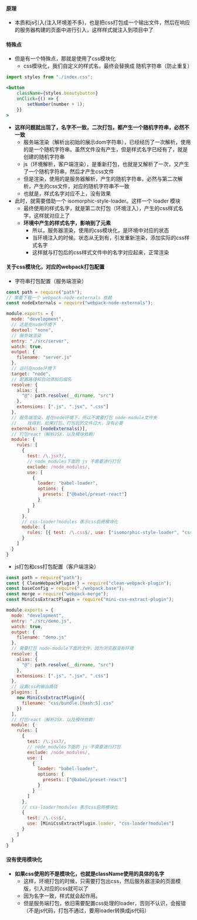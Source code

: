 
#### 原理
- 本质和js引入(注入环境差不多)，也是把css打包成一个输出文件，然后在响应的服务器构建的页面中进行引入，这样样式就注入到项目中了


#### 特殊点
- 但是有一个特殊点，那就是使用了css模块化
  - css模块化，我们自定义的样式名，最终会替换成 随机字符串（防止重复）
```jsx
import styles from "./index.css";

<button
    className={styles.beautybutton}
    onClick={() => {
        setNumber(number + 1);
    }}
>
```
- **这样问题就出现了，名字不一致，二次打包，都产生一个随机字符串，必然不一致**
  - 服务端渲染（解析出初始的展示dom字符串），已经经历了一次解析，使用的是一个随机字符串。虽然文件没有产生，但是样式名字已经有了，就是创建的随机字符串
  - js（环境解析，客户端渲染），是重新打包，也就是又解析了一次，又产生了一个随机字符串，然后才产生css文件
  - 但是渲染，使用的是服务器解析，产生的随机字符串，必然与第二次解析，产生的css文件，对应的随机字符串不一致
  - 也就是，样式名字对应不上，没有效果
- 此时，就需要借助一个 isomorphic-style-loader。这样一个 loader 模块
  - 最终使用的样式名字，就是第二次打包（环境注入），产生的css样式名字，这样就对应上了
  - **环境中产生的样式名字，影响到了元素**
    - 所以，服务器渲染，使用的css模块化，是环境中对应的状态
    - 当环境注入的时候。状态从无到有，引发重新渲染，添加实际的css样式名字
    - 这样就与打包后的css样式文件中的名字对应起来，正常渲染

#### 关于css模块化，对应的webpack打包配置
- 字符串打包配置（服务端渲染）
```jsx
const path = require("path");
// 需要下载一个 webpack-node-externals 依赖
const nodeExternals = require("webpack-node-externals");

module.exports = {
  mode: "development",
  // 这是在node环境下
  devtool: "none",
  // 服务端渲染
  entry: "./src/server",
  watch: true,
  output: {
    filename: "server.js"
  },
  // 运行在node环境下
  target: "node",
  // 配置路径和自动添加后缀名
  resolve: {
    alias: {
      "@": path.resolve(__dirname, "src")
    },
    extensions: [".js", ".jsx", ".css"]
  },
  // 服务端渲染，是在node环境下，所以不需要打包 node-module文件夹
  //    找得到，如果打包，打包后的文件过大，没有必要
  externals: [nodeExternals()],
  // 打包react（解析JSX，以及模块依赖）
  module: {
    rules: [
      {
        test: /\.jsx?/,
        // node_modules下面的 js 不需要进行打包
        exclude: /node_modules/,
        use: [
          {
            loader: "babel-loader",
            options: {
              presets: ["@babel/preset-react"]
            }
          }
        ]
      },
      // css-loader?modules 表示css启用模块化
      module: {
        rules: [{ test: /\.css$/, use: ["isomorphic-style-loader", "css-loader?modules"] }]
      }
    ]
  }
}
```


- js打包和css打包配置（客户端渲染）

```jsx
const path = require("path");
const { CleanWebpackPlugin } = require("clean-webpack-plugin");
const baseConfig = require("./webpack.base");
const merge = require("webpack-merge");
const MiniCssExtractPlugin = require("mini-css-extract-plugin");

module.exports = {
  mode: "development",
  entry: "./src/demo.js",
  watch: true,
  output: {
    filename: "demo.js"
  },
  // 需要打包 node-module下面的文件，因为浏览器没有环境
  resolve: {
    alias: {
      "@": path.resolve(__dirname, "src")
    },
    extensions: [".js", ".jsx", ".css"]
  },
  // 设置css的输出路径
  plugins: [
    new MiniCssExtractPlugin({
      filename: "css/bundle.[hash:5].css"
    })
  ],
  // 打包react（解析JSX，以及模块依赖）
  module: {
    rules: [
      {
        test: /\.jsx?/,
        // node_modules下面的 js 不需要进行打包
        exclude: /node_modules/,
        use: [
          {
            loader: "babel-loader",
            options: {
              presets: ["@babel/preset-react"]
            }
          }
        ]
      },
      // css-loader?modules 表示css启用模块化
      { 
        test: /\.css$/, 
        use: [MiniCssExtractPlugin.loader, "css-loader?modules"]
      }
    ]
  }
}
```

#### 没有使用模块化

- **如果css使用的不是模块化，也就是className使用的具体的名字**
  - 这样，环境打包的时候，只需要打包出css，然后服务器渲染的页面模版，引入对应的css就可以了
  - 因为名字一致，样式就会起作用。
  - 但是服务端打包，依旧需要配置css处理的loader，否则不认识，会报错（不是js代码，打包不通过，要用loader转换成js代码）